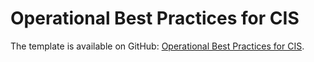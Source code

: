 # Operational Best Practices for CIS<a name="operational-best-practices-for-cis-conformance-pack"></a>

The template is available on GitHub: [Operational Best Practices for CIS](https://github.com/awslabs/aws-config-rules/blob/master/aws-config-conformance-packs/Operational-Best-Practices-for-CIS.yaml)\.